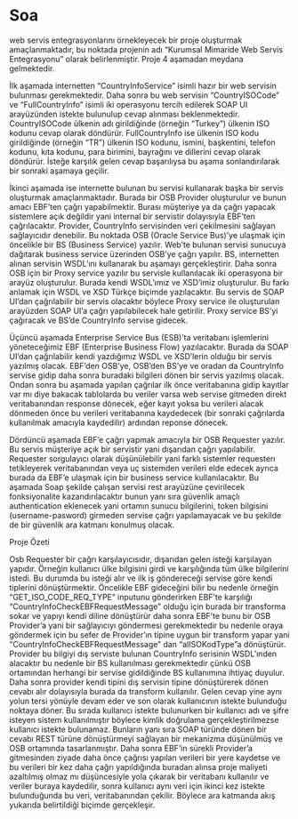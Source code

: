 # Soa
web servis entegrasyonlarını örnekleyecek bir proje oluşturmak amaçlanmaktadır, bu noktada projenin adı “Kurumsal Mimaride Web Servis Entegrasyonu” olarak belirlenmiştir. Proje 4 aşamadan meydana gelmektedir.

İlk aşamada internetten “CountryInfoService” isimli hazır bir web servisin bulunması gerekmektedir. Daha sonra bu web servisin “CountryISOCode” ve “FullCountryInfo” isimli iki operasyonu tercih edilerek SOAP UI arayüzünden istekte bulunulup cevap alınması beklenmektedir. CountryISOCode ülkenin adı girildiğinde (örneğin “Turkey”) ülkenin ISO kodunu cevap olarak döndürür. FullCountryInfo ise ülkenin ISO kodu girildiğinde (örneğin “TR”) ülkenin ISO kodunu, ismini, başkentini, telefon kodunu, kıta kodunu, para birimini, bayrağını ve dillerini cevap olarak döndürür. İsteğe karşılık gelen cevap başarılıysa bu aşama sonlandırılarak bir sonraki aşamaya geçilir.

İkinci aşamada ise internette bulunan bu servisi kullanarak başka bir servis oluşturmak amaçlanmaktadır. Burada bir OSB Provider oluşturulur ve bunun amacı EBF’ten çağrı yapabilmektir. Burası müşteriye ya da çağrı yapacak sistemlere açık değildir yani internal bir servistir dolayısıyla EBF’ten çağrılacaktır. Provider, CountryInfo servisinden veri çekilmesini sağlayan sağlayıcıdır denebilir. Bu noktada OSB (Oracle Service Bus)’ye ulaşmak için öncelikle bir BS (Business Service) yazılır. Web’te bulunan servisi sunucuya dağıtarak business service üzerinden OSB’ye çağrı yapılır. BS, internetten alınan servisin WSDL’ını kullanarak bu aşamayı gerçekleştirir.
Daha sonra OSB için bir Proxy service yazılır bu servisle kullanılacak iki operasyona bir arayüz oluşturulur. Burada kendi WSDL’ımız ve XSD’imiz oluşturulur. Bu farkı anlamak için WSDL ve XSD Türkçe biçimde yazılacaktır. Bu servis de SOAP UI’dan çağrılabilir bir servis olacaktır böylece Proxy service ile oluşturulan arayüzden SOAP UI’a çağrı yapılabilecek hale getirilir. Proxy service BS’yi çağıracak ve BS’de CountryInfo servise gidecek. 

Üçüncü aşamada Enterprise Service Bus (ESB)’ta veritabanı işlemlerini yöneteceğimiz EBF (Enterprise Business Flow) yazılacaktır. Burada da SOAP UI’dan çağrılabilir kendi yazdığımız WSDL ve XSD’lerin olduğu bir servis yazılmış olacak. EBF’den OSB’ye, OSB’den BS’ye ve oradan da CountryInfo servise gidip daha sonra buradaki bilgileri dönen bir servis yazılmış olacak. Ondan sonra bu aşamada yapılan çağrılar ilk önce veritabanına gidip kayıtlar var mı diye bakacak tablolarda bu veriler varsa web servise gitmeden direkt veritabanından response dönecek, eğer kayıt yoksa bu verileri alacak dönmeden önce bu verileri veritabanına kaydedecek (bir sonraki çağrılarda kullanılmak amacıyla kaydedilir) ardından reponse dönecek. 

Dördüncü aşamada EBF’e çağrı yapmak amacıyla bir OSB Requester yazılır. Bu servis müşteriye açık bir servistir yani dışarıdan çağrı yapılabilir. Requester sorgulayıcı olarak düşünülebilir yani farklı sistemler requesterı tetikleyerek veritabanından veya uç sistemden verileri elde edecek ayrıca burada da EBF’e ulaşmak için bir business service kullanılacaktır. Bu aşamada Soap şekilde çalışan servisi rest arayüzüne çevirilecek fonksiyonalite kazandırılacaktır bunun yanı sıra güvenlik amaçlı authentication eklenecek yani ortamın sunucu bilgilerini, token bilgisini (username-pasword) girmeden servise çağrı yapılamayacak ve bu şekilde de bir güvenlik ara katmanı konulmuş olacak.

Proje Özeti

Osb Requester bir çağrı karşılayıcısıdır, dışarıdan gelen isteği karşılayan yapıdır. Örneğin kullanıcı ülke bilgisini girdi ve karşılığında tüm ülke bilgilerini istedi. Bu durumda bu isteği alır ve ilk iş göndereceği servise göre kendi tiplerini dönüştürmektir. 
Öncelikle EBF gideceğini bilir bu nedenle örneğin “GET_ISO_CODE_REQ_TYPE” inputunu gönderirken EBF’te karşılığı “CountryInfoCheckEBFRequestMessage” olduğu için burada bir transforma sokar ve yapıyı kendi diline dönüştürür daha sonra EBF’te bunu bir OSB Provider’a yani bir sağlayıcıyı göndermesi gerekmektedir bu nedenle oraya göndermek için bu sefer de Provider’ın tipine uygun bir transform yapar yani “CountryInfoCheckEBFRequestMessage” dan “alISOKodType”a dönüştürür. Provider bu bilgiyi dış serviste bulunan CountryInfo serisinin WSDL’ınden alacaktır bu nedenle bir BS kullanılması gerekmektedir çünkü OSB ortamından herhangi bir servise gidildiğinde BS kullanımına ihtiyaç duyulur. 
Daha sonra provider kendi tipini dış servisin tipine dönüştürerek dönen cevabı alır dolayısıyla burada da transform kullanılır. Gelen cevap yine aynı yolun tersi yönüyle devam eder ve son olarak kullanıcının istekte bulunduğu noktaya döner. 
Bu sırada kullanıcı istekte bulunurken bir kullanıcı adı ve şifre isteyen sistem kullanılmıştır böylece kimlik doğrulama gerçekleştirilmezse kullanıcı istekte bulunamaz. 
Bunların yanı sıra SOAP türünde dönen bir cevabı REST türüne dönüştürmeyi sağlayan bir mekanizma düşünülmüş ve OSB ortamında tasarlanmıştır. 
Daha sonra EBF’in sürekli Provider’a gitmesinden ziyade daha önce çağrısı yapılan verileri bir yere kaydetse ve bu verileri bir kez daha çağrı yapıldığında buradan alınsa proje maliyeti azaltılmış olmaz mı düşüncesiyle yola çıkarak bir veritabanı kullanılır ve veriler buraya kaydedilir, sonra kullanıcı aynı veri için ikinci kez istekte bulunduğunda bu veri, veritabanından çekilir.
Böylece ara katmanda akış yukarıda belirtildiği biçimde gerçekleşir.

